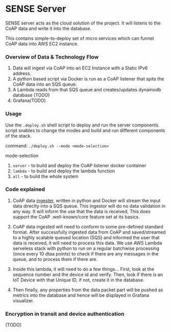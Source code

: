 SENSE Server
============

SENSE server acts as the cloud solution of the project. It will listens to the CoAP data and write it into the database. 

This contains simple-to-deploy set of micro services which can funnel CoAP data into AWS EC2 instance.

### Overview of Data & Technology Flow

1. Data will ingest via CoAP into an EC2 Instance with a Static IPv6 address.
2. A python based script via Docker is run as a CoAP listener that spits the CoAP data into an SQS queue. 
3. A Lambda reads from that SQS queue and creates/updates dynamodb database (TODO)
4. Grafana(TODO)

### Usage

Use the `.deploy.sh` shell script to deploy and run the server components. script snables to change the modes and build and run different components of the stack.

command:
```./deploy.sh --mode <mode-selection>```

mode-selection
1. `server` - to build and deploy the CoAP listener docker container
2. `lambda` - to build and deploy the lambda function
3. `all` - to build the whole system

### Code explained

1. CoAP data [ingester](./coap_server.py), written in python and Docker will stream the input data direclty into a SQS queue.
This ingestor will do no data validation in any way. It will inform the use that the data is received, This does support the CoAP .well-known/core feature set at its basics.

2. CoAP data ingested will need to conform to some pre-defined standard format. After successfully ingested data from CoAP and saved/streamed to a highly scalable queued location (SQS) and  informed the user that data is received, it will need to process this data. We use AWS Lambda serveless stack with python to run on a regular batchwise processing (once every 10 dtaa points) to check if there are any messages in the queue, and to process them if there are.

4. Inside this lambda, it will need to do a few things...
First, look at the sequence number and the device id and verify.
Then, look if there is an IoT Device with that Unique ID, if not, create it in the database.

5. Then finally, any properties from the data packet part will be pushed as metrics into the database and hence will be displayed in Grafana visualizer.


### Encryption in transit and device authentication

(TODO)

